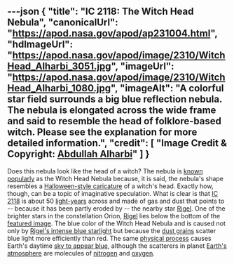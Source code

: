 ---json
{
  "title": "IC 2118: The Witch Head Nebula",
  "canonicalUrl": "https://apod.nasa.gov/apod/ap231004.html",
  "hdImageUrl": "https://apod.nasa.gov/apod/image/2310/WitchHead_Alharbi_3051.jpg",
  "imageUrl": "https://apod.nasa.gov/apod/image/2310/WitchHead_Alharbi_1080.jpg",
  "imageAlt": "A colorful star field surrounds a big blue reflection nebula. The nebula is elongated across the wide frame and said to resemble the head of folklore-based witch. Please see the explanation for more detailed information.",
  "credit": [
    "Image Credit & Copyright: [Abdullah Alharbi](https://www.instagram.com/a_alharbi97/)"
  ]
}
---

Does this nebula look like the head of a witch? The nebula is [known popularly](https://earthsky.org/todays-image/witch-head-nebula-orion/) as the Witch Head Nebula because, it is said, the nebula's shape resembles a [Halloween-style caricature](https://en.wikipedia.org/wiki/Halloween#/media/File:Halloween_Witch_2011.JPG) of a witch's head. Exactly how, though, can be a topic of imaginative speculation. What is clear is that [IC 2118](https://en.wikipedia.org/wiki/IC_2118) is about 50 [light-years](https://spaceplace.nasa.gov/light-year/) across and made of gas and dust that points to -- because it has been partly eroded by -- the nearby star [Rigel](https://en.wikipedia.org/wiki/Rigel). One of the brighter stars in the constellation Orion, [Rigel](https://apod.nasa.gov/apod/ap230407.html) lies below the bottom of the [featured image](https://www.instagram.com/p/CqdsZ47M7xc/). The blue color of the Witch Head Nebula and is caused not only by [Rigel's intense blue starlight](https://apod.nasa.gov/apod/ap220124.html) but because the [dust grains](https://curator.jsc.nasa.gov/dust/) scatter blue light more efficiently than red. The same [physical process](http://hyperphysics.phy-astr.gsu.edu/hbase/atmos/blusky.html) causes Earth's daytime [sky to appear blue](https://spaceplace.nasa.gov/blue-sky/en/), although the scatterers in planet [Earth's atmosphere](https://www.nasa.gov/image-article/earths-atmospheric-layers-3/) are molecules of [nitrogen](https://www.nasa.gov/solar-system/nasas-curiosity-rover-finds-biologically-useful-nitrogen-on-mars/) and [oxygen](https://astrobiology.nasa.gov/news/lightning-oxygen-and-life-detection/).

